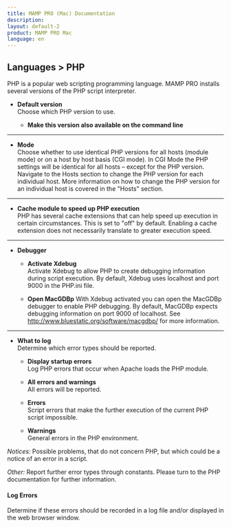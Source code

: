 ```yaml
---
title: MAMP PRO (Mac) Documentation
description: 
layout: default-2
product: MAMP PRO Mac
language: en
---
```


## Languages > PHP

PHP is a popular web scripting programming language. MAMP PRO installs several versions of the PHP script interpreter.

*  **Default version**  
   Choose which PHP version to use.  

    *  **Make this version also available on the command line**  

---

*  **Mode**  
   Choose whether to use identical PHP versions for all hosts (module mode) or on a host by host basis (CGI mode).
   In CGI Mode the PHP settings will be identical for all hosts – except for the PHP version. Navigate to the Hosts
   section to change the PHP version for each individual host. More information on how to change the PHP version for
   an individual host is covered in the "Hosts" section.  

---

*  **Cache module to speed up PHP execution**  
   PHP has several cache extensions that can help speed up execution in certain circumstances.
   This is set to "off" by default. Enabling a cache extension does not necessarily translate to greater execution speed.  

---

*  **Debugger**  

    *  **Activate Xdebug**  
       Activate Xdebug to allow PHP to create debugging information during script execution.
       By default, Xdebug uses localhost and port 9000 in the PHP.ini file.

    *  **Open MacGDBp**
       With Xdebug activated you can open the MacGDBp debugger to enable PHP debugging.
       By default, MacGDBp expects debugging information on port 9000 of localhost.
       See http://www.bluestatic.org/software/macgdbp/ for more information.  

---

*  **What to log**  
   Determine which error types should be reported.  

    *  **Display startup errors**  
       Log PHP errors that occur when Apache loads the PHP module.  

    *  **All errors and warnings**  
       All errors will be reported.  

    *  **Errors**  
       Script errors that make the further execution of the current PHP script impossible.  

    *  **Warnings**  
       General errors in the PHP environment.  

_Notices:_ Possible problems, that do not concern PHP, but which could be a notice of an error in a script.

_Other:_ Report further error types through constants. Please turn to the PHP documentation for further information.

#### Log Errors

Determine if these errors should be recorded in a log file and/or displayed in the web browser window.
